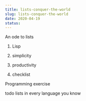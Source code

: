 ```yaml
---
title: lists-conquer-the-world
slug: lists-conquer-the-world
date: 2020-04-19
status: 
---
```


An ode to lists

1. Lisp

2. simplicity

3. productivity

4. checklist

Programming exercise 

todo lists in every language you know
